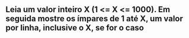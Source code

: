 ## Leia um valor inteiro X (1 <= X <= 1000). Em seguida mostre os ímpares de 1 até X, um valor por linha, inclusive o X, se for o caso
